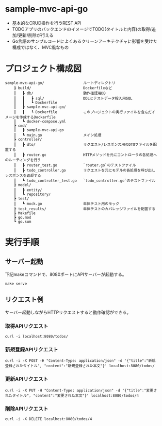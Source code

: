 # sample-mvc-api-go

- 基本的なCRUD操作を行うREST API
- TODOアプリのバックエンドのイメージでTODO(タイトルと内容)の取得/追加/更新/削除が行える
- Go言語のサンプルコードによくあるクリーンアーキテクチャに影響を受けた構成ではなく、MVC風なもの

# プロジェクト構成図

```text
sample-mvc-api-go/                  ルートディレクトリ
    ┣ build/                        Dockerfileなど
    ┃   ┣ db/                       動作確認用DB
    ┃   ┃   ┣ sql/                  DDLとテストデータ投入用SQL
    ┃   ┃   ┗ Dockerfile
    ┃   ┣ sample-mvc-api-go/ 
    ┃   ┃   ┗ Dockerfile            このプロジェクトの実行ファイルを含んだイメージを作成するDockerfile
    ┃   ┗ docker-compose.yml
    ┣ cmd/
    ┃   ┣ sample-mvc-api-go
    ┃   ┗ main.go                   メイン処理
    ┣ controller/
    ┃   ┣ dto/                      リクエスト/レスポンス用のDTOファイルを配置する
    ┃   ┣ router.go                 HTTPメソッドを元にコントローラの各処理へのルーティングを行う
    ┃   ┣ router_test.go            `router.go`のテストファイル
    ┃   ┣ todo_controller.go        リクエストを元にモデルの各処理を呼び出しレスポンスを返却する
    ┃   ┗ todo_controller_test.go   `todo_controller.go`のテストファイル 
    ┣ model/
    ┃   ┣ entity/　
    ┃   ┗ repository/
    ┣ test/
    ┃   ┗ mock.go                   単体テスト用のモック
    ┣ test_results/                 単体テストのカバレッジファイルを配置する            
    ┣ Makefile
    ┣ go.mod
    ┗ go.sum
```

# 実行手順

## サーバー起動

下記makeコマンドで、8080ポートにAPIサーバーが起動する。

```shell
make serve
```

## リクエスト例

サーバー起動しながらHTTPリクエストすると動作確認ができる。

### 取得APIリクエスト

```shell
curl -i localhost:8080/todos/
```

### 新規登録APIリクエスト

```shell
curl -i -X POST -H "Content-Type: application/json" -d '{"title":"新規登録されたタイトル", "content":"新規登録された本文"}' localhost:8080/todos/
```

### 更新APIリクエスト

```shell
curl -i -X PUT -H "Content-Type: application/json" -d '{"title":"変更されたタイトル", "content":"変更された本文"}' localhost:8080/todos/4
```

### 削除APIリクエスト

```shell
curl -i -X DELETE localhost:8080/todos/4
```
